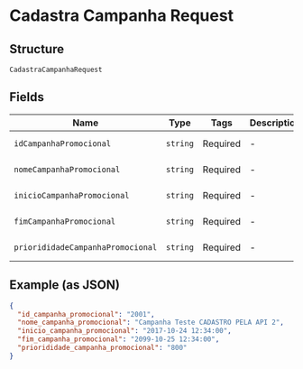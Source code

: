 
# Cadastra Campanha Request

## Structure

`CadastraCampanhaRequest`

## Fields

| Name | Type | Tags | Description | Getter | Setter |
|  --- | --- | --- | --- | --- | --- |
| `idCampanhaPromocional` | `string` | Required | - | getIdCampanhaPromocional(): string | setIdCampanhaPromocional(string idCampanhaPromocional): void |
| `nomeCampanhaPromocional` | `string` | Required | - | getNomeCampanhaPromocional(): string | setNomeCampanhaPromocional(string nomeCampanhaPromocional): void |
| `inicioCampanhaPromocional` | `string` | Required | - | getInicioCampanhaPromocional(): string | setInicioCampanhaPromocional(string inicioCampanhaPromocional): void |
| `fimCampanhaPromocional` | `string` | Required | - | getFimCampanhaPromocional(): string | setFimCampanhaPromocional(string fimCampanhaPromocional): void |
| `priorididadeCampanhaPromocional` | `string` | Required | - | getPriorididadeCampanhaPromocional(): string | setPriorididadeCampanhaPromocional(string priorididadeCampanhaPromocional): void |

## Example (as JSON)

```json
{
  "id_campanha_promocional": "2001",
  "nome_campanha_promocional": "Campanha Teste CADASTRO PELA API 2",
  "inicio_campanha_promocional": "2017-10-24 12:34:00",
  "fim_campanha_promocional": "2099-10-25 12:34:00",
  "priorididade_campanha_promocional": "800"
}
```

